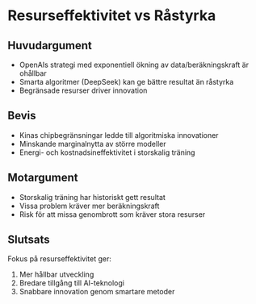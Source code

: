 # Resurseffektivitet vs Råstyrka

## Huvudargument
- OpenAIs strategi med exponentiell ökning av data/beräkningskraft är ohållbar
- Smarta algoritmer (DeepSeek) kan ge bättre resultat än råstyrka
- Begränsade resurser driver innovation

## Bevis
- Kinas chipbegränsningar ledde till algoritmiska innovationer
- Minskande marginalnytta av större modeller
- Energi- och kostnadsineffektivitet i storskalig träning

## Motargument
- Storskalig träning har historiskt gett resultat
- Vissa problem kräver mer beräkningskraft
- Risk för att missa genombrott som kräver stora resurser

## Slutsats
Fokus på resurseffektivitet ger:
1. Mer hållbar utveckling
2. Bredare tillgång till AI-teknologi
3. Snabbare innovation genom smartare metoder
